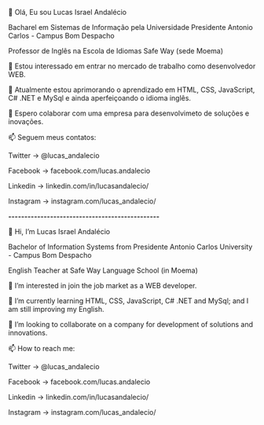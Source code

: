  👋 Olá, Eu sou Lucas Israel Andalécio

Bacharel em Sistemas de Informação pela Universidade Presidente Antonio Carlos - Campus Bom Despacho

Professor de Inglês na Escola de Idiomas Safe Way (sede Moema)

👀 Estou interessado em entrar no mercado de trabalho como desenvolvedor WEB.

🌱 Atualmente estou aprimorando o aprendizado em HTML, CSS, JavaScript, C# .NET e MySql e ainda aperfeiçoando o idioma inglês.

💞️ Espero colaborar com uma empresa para desenvolvimeto de soluções e inovações.

📫 Seguem meus contatos:

Twitter -> @lucas_andalecio

Facebook -> facebook.com/lucas.andalecio

Linkedin -> linkedin.com/in/lucasandalecio/

Instagram -> instagram.com/lucas_andalecio/

**-----------------------------------------------**


👋 Hi, I’m Lucas Israel Andalécio

Bachelor of Information Systems from Presidente Antonio Carlos University - Campus Bom Despacho

English Teacher at Safe Way Language School (in Moema)

👀 I’m interested in join the job market as a WEB developer.

🌱 I’m currently learning HTML, CSS, JavaScript, C# .NET and MySql; and I am still improving my English.

💞️ I’m looking to collaborate on a company for development of solutions and innovations.

📫 How to reach me:

Twitter -> @lucas_andalecio

Facebook -> facebook.com/lucas.andalecio

Linkedin -> linkedin.com/in/lucasandalecio/

Instagram -> instagram.com/lucas_andalecio/
